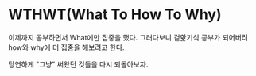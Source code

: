 # WTHWT(What To How To Why)

이제까지 공부하면서 What에만 집중을 했다.
그러다보니 겉핥기식 공부가 되어버려 how와 why에 더 집중을 해보려고 한다.

당연하게 "그냥" 써왔던 것들을 다시 되돌아보자.

